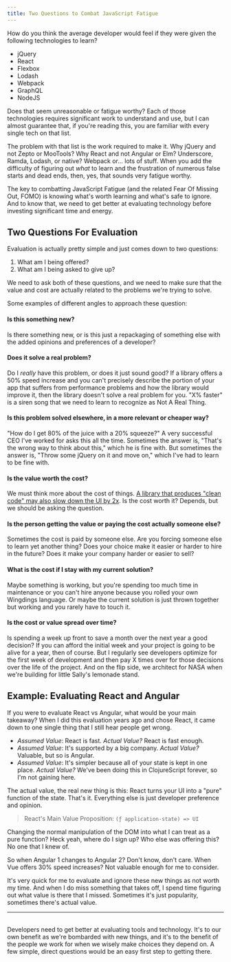 ```yaml
---
title: Two Questions to Combat JavaScript Fatigue
---
```


How do you think the average developer would feel if they were given the following technologies to learn?

* jQuery
* React
* Flexbox
* Lodash
* Webpack
* GraphQL
* NodeJS

Does that seem unreasonable or fatigue worthy? Each of those technologies requires significant work to understand and use, but I can almost guarantee that, if you're reading this, you are familiar with every single tech on that list.

The problem with that list is the work required to make it. Why jQuery and not Zepto or MooTools? Why React and not Angular or Elm? Underscore, Ramda, Lodash, or native? Webpack or... lots of stuff. When you add the difficulty of figuring out *what* to learn and the frustration of numerous false starts and dead ends, then, yes, that sounds very fatigue worthy.

The key to combatting JavaScript Fatigue (and the related Fear Of Missing Out, FOMO) is knowing what's worth learning and what's safe to ignore. And to know that, we need to get better at evaluating technology before investing significant time and energy.

## Two Questions For Evaluation

Evaluation is actually pretty simple and just comes down to two questions:

1. What am I being offered?
2. What am I being asked to give up?

We need to ask both of these questions, and we need to make sure that the value and cost are actually related to the problems we're trying to solve.

Some examples of different angles to approach these question:

#### Is this something new?

Is there something new, or is this just a repackaging of something else with the added opinions and preferences of a developer?

#### Does it solve a real problem?

Do I *really* have this problem, or does it just sound good? If a library offers a 50% speed increase and you can't precisely describe the portion of your app that suffers from performance problems and how the library would improve it, then the library doesn't solve a real problem for you. "X% faster" is a siren song that we need to learn to recognize as Not A Real Thing.

#### Is this problem solved elsewhere, in a more relevant or cheaper way?

"How do I get 80% of the juice with a 20% squeeze?" A very successful CEO I've worked for asks this all the time. Sometimes the answer is, "That's the wrong way to think about this," which he is fine with. But sometimes the answer is, "Throw some jQuery on it and move on," which I've had to learn to be fine with.

#### Is the value worth the cost?

We must think more about the cost of things. [A library that produces "clean code" may also slow down the UI by 2x][sablono-slow]. Is the cost worth it? Depends, but we should be asking the question.

#### Is the person getting the value or paying the cost actually someone else?

Sometimes the cost is paid by someone else. Are you forcing someone else to learn yet another thing? Does your choice make it easier or harder to hire in the future? Does it make your company harder or easier to sell?

#### What is the cost if I stay with my current solution?

Maybe something is working, but you're spending too much time in maintenance or you can't hire anyone because you rolled your own Wingdings language. Or maybe the current solution is just thrown together but working and you rarely have to touch it.

#### Is the cost or value spread over time?

Is spending a week up front to save a month over the next year a good decision? If you can afford the initial week and your project is going to be alive for a year, then of course. But I regularly see developers optimize for the first week of development and then pay X times over for those decisions over the life of the project. And on the flip side, we architect for NASA when we're building for little Sally's lemonade stand.

## Example: Evaluating React and Angular

If you were to evaluate React vs Angular, what would be your main takeaway? When I did this evaluation years ago and chose React, it came down to one single thing that I still hear people get wrong.

* *Assumed Value*: React is fast. *Actual Value?* React is fast enough.
* *Assumed Value*: It's supported by a big company. *Actual Value?* Valuable, but so is Angular.
* *Assumed Value*: It's simpler because all of your state is kept in one place. *Actual Value?* We've been doing this in ClojureScript forever, so I'm not gaining here.

The actual value, the real new thing is this: React turns your UI into a "pure" function of the state. That's it. Everything else is just developer preference and opinion.

> React's Main Value Proposition: `(ƒ application-state) => UI`

Changing the normal manipulation of the DOM into what I can treat as a pure function? Heck yeah, where do I sign up? Who else was offering this? No one that I knew of.

So when Angular 1 changes to Angular 2? Don't know, don't care. When Vue offers 30% speed increases? Not valuable enough for me to consider.

It's very quick for me to evaluate and ignore these new things as not worth my time. And when I do miss something that takes off, I spend time figuring out what value is there that I missed. Sometimes it's just popularity, sometimes there's actual value.

---
<br />
Developers need to get better at evaluating tools and technology. It's to our own benefit as we're bombarded with new things, and it's to the benefit of the people we work for when we wisely make choices they depend on. A few simple, direct questions would be an easy first step to getting there.

[sablono-slow]: https://kevinlynagh.com/notes/fast-cljs-react-templates/
